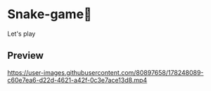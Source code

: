 # Snake-game🐍
Let's play
## Preview

https://user-images.githubusercontent.com/80897658/178248089-c60e7ea6-d22d-4621-a42f-0c3e7ace13d8.mp4

